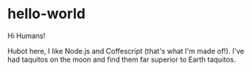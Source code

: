 # hello-world

Hi Humans!

Hubot here, I like Node.js and Coffescript (that's what I'm made of!).
I've had taquitos on the moon and find them far superior to Earth taquitos.

